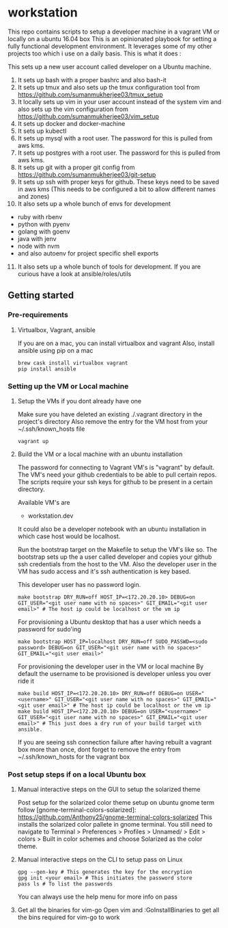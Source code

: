 # workstation

This repo contains scripts to setup a developer machine in a vagrant VM or locally on a ubuntu 16.04 box
This is an opinionated playbook for setting a fully functional development environment. It leverages some of my other projects too which i use on a daily basis.
This is what it does :

This sets up a new user account called developer on a Ubuntu machine.

1. It sets up bash with a proper bashrc and also bash-it
2. It sets up tmux and also sets up the tmux configuration tool from https://github.com/sumanmukherjee03/tmux_setup
3. It locally sets up vim in your user account instead of the system vim and also sets up the vim configuration from https://github.com/sumanmukherjee03/vim_setup
4. It sets up docker and docker-machine
5. It sets up kubectl
6. It sets up mysql with a root user. The password for this is pulled from aws kms.
7. It sets up postgres with a root user. The password for this is pulled from aws kms.
8. It sets up git with a proper git config from https://github.com/sumanmukherjee03/git-setup
9. It sets up ssh with proper keys for github. These keys need to be saved in aws kms (This needs to be configured a bit to allow different names and zones)
10. It also sets up a whole bunch of envs for development
  - ruby with rbenv
  - python with pyenv
  - golang with goenv
  - java with jenv
  - node with nvm
  - and also autoenv for project specific shell exports
11. It also sets up a whole bunch of tools for development. If you are curious have a look at ansible/roles/utils

## Getting started

### Pre-requirements

1. Virtualbox, Vagrant, ansible

    If you are on a mac, you can install virtualbox and vagrant
    Also, install ansible using pip on a mac

    ```shell
    brew cask install virtualbox vagrant
    pip install ansible
    ```

### Setting up the VM or Local machine

1. Setup the VMs if you dont already have one

    Make sure you have deleted an existing ./.vagrant directory in the project's directory
    Also remove the entry for the VM host from your ~/.ssh/known_hosts file

    ```shell
    vagrant up
    ```

2. Build the VM or a local machine with an ubuntu installation

    The password for connecting to Vagrant VM's is "vagrant" by default.
    The VM's need your github credentials to be able to pull certain repos.
    The scripts require your ssh keys for github to be present in a certain directory.

    Available VM's are
    - workstation.dev

    It could also be a developer notebook with an ubuntu installation in which case host would be localhost.

    Run the bootstrap target on the Makefile to setup the VM's like so.
    The bootstrap sets up the a user called developer and copies your github ssh credentials from the host to the VM.
    Also the developer user in the VM has sudo access and it's ssh authentication is key based.

    This developer user has no password login.
    ```shell
    make bootstrap DRY_RUN=off HOST_IP=<172.20.20.10> DEBUG=on GIT_USER="<git user name with no spaces>" GIT_EMAIL="<git user email>" # The host ip could be localhost or the vm ip
    ```

    For provisioning a Ubuntu desktop that has a user which needs a password for sudo'ing
    ```shell
    make bootstrap HOST_IP=localhost DRY_RUN=off SUDO_PASSWD=<sudo password> DEBUG=on GIT_USER="<git user name with no spaces>" GIT_EMAIL="<git user email>"
    ```

    For provisioning the developer user in the VM or local machine
    By default the username to be provisioned is developer unless you over ride it
    ```shell
    make build HOST_IP=<172.20.20.10> DRY_RUN=off DEBUG=on USER="<username>" GIT_USER="<git user name with no spaces>" GIT_EMAIL="<git user email>" # The host ip could be localhost or the vm ip
    make build HOST_IP=<172.20.20.10> DEBUG=on USER="<username>" GIT_USER="<git user name with no spaces>" GIT_EMAIL="<git user email>" # This just does a dry run of your build target with ansible.
    ```

    If you are seeing ssh connection failure after having rebuilt a vagrant box more than once,
    dont forget to remove the entry from ~/.ssh/known_hosts for the vagrant box

### Post setup steps if on a local Ubuntu box

1.  Manual interactive steps on the GUI to setup the solarized theme

    Post setup for the solarized color theme setup on ubuntu gnome term follow
    [gnome-terminal-colors-solarized]: https://github.com/Anthony25/gnome-terminal-colors-solarized
    This installs the solarized color pallete in gnome terminal. You still need to navigate to
    Terminal > Preferences > Profiles > Unnamed/<Your profile name> > Edit > colors > Built in color schemes
    and choose Solarized as the color theme.

2.  Manual interactive steps on the CLI to setup pass on Linux

    ```shell
    gpg --gen-key # This generates the key for the encryption
    gpg init <your email> # This initiates the password store
    pass ls # To list the passwords
    ```

    You can always use the help menu for more info on pass

3.  Get all the binaries for vim-go
    Open vim and :GoInstallBinaries to get all the bins required for vim-go to work

